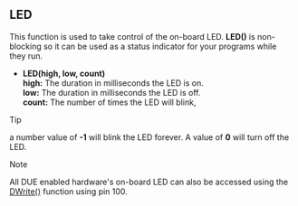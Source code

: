 ## LED

This function is used to take control of the on-board LED. **LED()** is non-blocking so it can be used as a status indicator for your programs while they run. 

- **LED(high, low, count)**<br>
  **high:** The duration in milliseconds the LED is on.<br>
**low:** The duration in milliseconds the LED is off.<br>
**count:** The number of times the LED will blink, 


> [!TIP] 
> a number value of **-1** will blink the LED forever. A value of **0** will turn off the LED.

> [!NOTE]
> All DUE enabled hardware's on-board LED can also be accessed using the   [DWrite()](../corelib/digital.md)  function using pin 100.